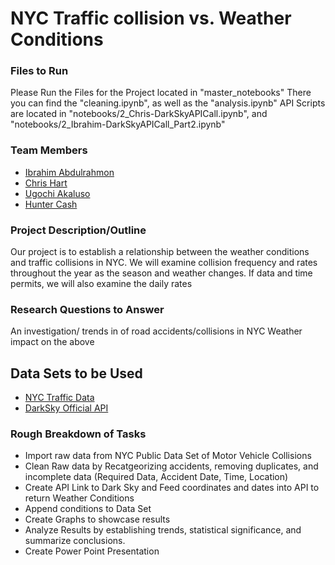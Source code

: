 # NYC Traffic collision vs. Weather Conditions

### Files to Run
Please Run the Files for the Project located in "master_notebooks"
There you can find the "cleaning.ipynb", as well as the "analysis.ipynb"
API Scripts are located in "notebooks/2_Chris-DarkSkyAPICall.ipynb", and "notebooks/2_Ibrahim-DarkSkyAPICall_Part2.ipynb"

### Team Members

- [Ibrahim Abdulrahmon](https://github.com/abdulib "GitHub")
- [Chris Hart](https://github.com/zebuite "Github")
- [Ugochi Akaluso](https://github.com/ugochi "GitHub")
- [Hunter Cash](https://github.com/huntercash "GitHub")

### Project Description/Outline

Our project is to establish a relationship between the weather conditions and traffic collisions in NYC. We will examine collision frequency and rates throughout the year as the season and weather changes. If data and time permits, we will also examine the daily rates

### Research Questions to Answer

An investigation/ trends in of road accidents/collisions in NYC
Weather impact on the above
## Data Sets to be Used
- [NYC Traffic Data](https://data.cityofnewyork.us/Public-Safety/NYPD-Motor-Vehicle-Collisions/h9gi-nx95 "NYC Traffic Data")
- [DarkSky Official API](https://darksky.net/dev "Dark Sky API")

### Rough Breakdown of Tasks

- Import raw data from NYC Public Data Set of Motor Vehicle Collisions
- Clean Raw data by Recatgeorizing accidents, removing duplicates, and incomplete data
(Required Data, Accident Date, Time, Location)
- Create API Link to Dark Sky and Feed coordinates and dates into API to return Weather Conditions
- Append conditions to Data Set
- Create Graphs to showcase results
- Analyze Results by establishing trends, statistical significance, and summarize conclusions.
- Create Power Point Presentation 
